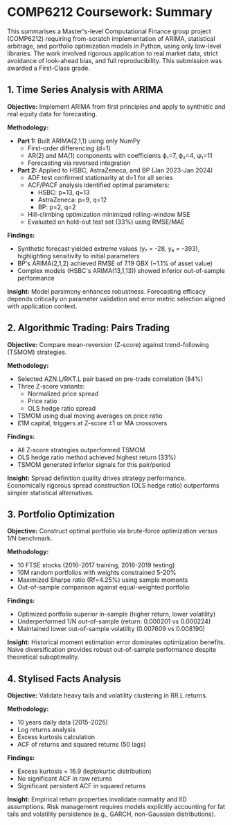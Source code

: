 # COMP6212 Coursework: Summary

This summarises a Master's-level Computational Finance group project (COMP6212) requiring from-scratch implementation of ARIMA, statistical arbitrage, and portfolio optimization models in Python, using only low-level libraries. The work involved rigorous application to real market data, strict avoidance of look-ahead bias, and full reproducibility. This submission was awarded a First-Class grade.

## 1. Time Series Analysis with ARIMA

**Objective:** Implement ARIMA from first principles and apply to synthetic and real equity data for forecasting.

**Methodology:**
- **Part 1:** Built ARIMA(2,1,1) using only NumPy
  - First-order differencing (d=1)
  - AR(2) and MA(1) components with coefficients ϕ₁=7, ϕ₂=4, ψ₁=11
  - Forecasting via reversed integration
- **Part 2:** Applied to HSBC, AstraZeneca, and BP (Jan 2023-Jan 2024)
  - ADF test confirmed stationarity at d=1 for all series
  - ACF/PACF analysis identified optimal parameters:
    - HSBC: p=13, q=13
    - AstraZeneca: p=9, q=12 
    - BP: p=2, q=2
  - Hill-climbing optimization minimized rolling-window MSE
  - Evaluated on hold-out test set (33%) using RMSE/MAE

**Findings:**
- Synthetic forecast yielded extreme values (y₇ = -28, y₈ = -393), highlighting sensitivity to initial parameters
- BP's ARIMA(2,1,2) achieved RMSE of 7.19 GBX (~1.1% of asset value)
- Complex models (HSBC's ARIMA(13,1,13)) showed inferior out-of-sample performance

**Insight:** Model parsimony enhances robustness. Forecasting efficacy depends critically on parameter validation and error metric selection aligned with application context.

## 2. Algorithmic Trading: Pairs Trading

**Objective:** Compare mean-reversion (Z-score) against trend-following (TSMOM) strategies.

**Methodology:**
- Selected AZN.L/RKT.L pair based on pre-trade correlation (84%)
- Three Z-score variants:
  - Normalized price spread
  - Price ratio  
  - OLS hedge ratio spread
- TSMOM using dual moving averages on price ratio
- £1M capital, triggers at Z-score ±1 or MA crossovers

**Findings:**
- All Z-score strategies outperformed TSMOM
- OLS hedge ratio method achieved highest return (33%)
- TSMOM generated inferior signals for this pair/period

**Insight:** Spread definition quality drives strategy performance. Economically rigorous spread construction (OLS hedge ratio) outperforms simpler statistical alternatives.

## 3. Portfolio Optimization

**Objective:** Construct optimal portfolio via brute-force optimization versus 1/N benchmark.

**Methodology:**
- 10 FTSE stocks (2016-2017 training, 2018-2019 testing)
- 10M random portfolios with weights constrained 5-20%
- Maximized Sharpe ratio (Rf=4.25%) using sample moments
- Out-of-sample comparison against equal-weighted portfolio

**Findings:**
- Optimized portfolio superior in-sample (higher return, lower volatility)
- Underperformed 1/N out-of-sample (return: 0.000201 vs 0.000224)
- Maintained lower out-of-sample volatility (0.007609 vs 0.008190)

**Insight:** Historical moment estimation error dominates optimization benefits. Naive diversification provides robust out-of-sample performance despite theoretical suboptimality.

## 4. Stylised Facts Analysis

**Objective:** Validate heavy tails and volatility clustering in RR.L returns.

**Methodology:**
- 10 years daily data (2015-2025)
- Log returns analysis
- Excess kurtosis calculation
- ACF of returns and squared returns (50 lags)

**Findings:**
- Excess kurtosis = 16.9 (leptokurtic distribution)
- No significant ACF in raw returns
- Significant persistent ACF in squared returns

**Insight:** Empirical return properties invalidate normality and IID assumptions. Risk management requires models explicitly accounting for fat tails and volatility persistence (e.g., GARCH, non-Gaussian distributions).